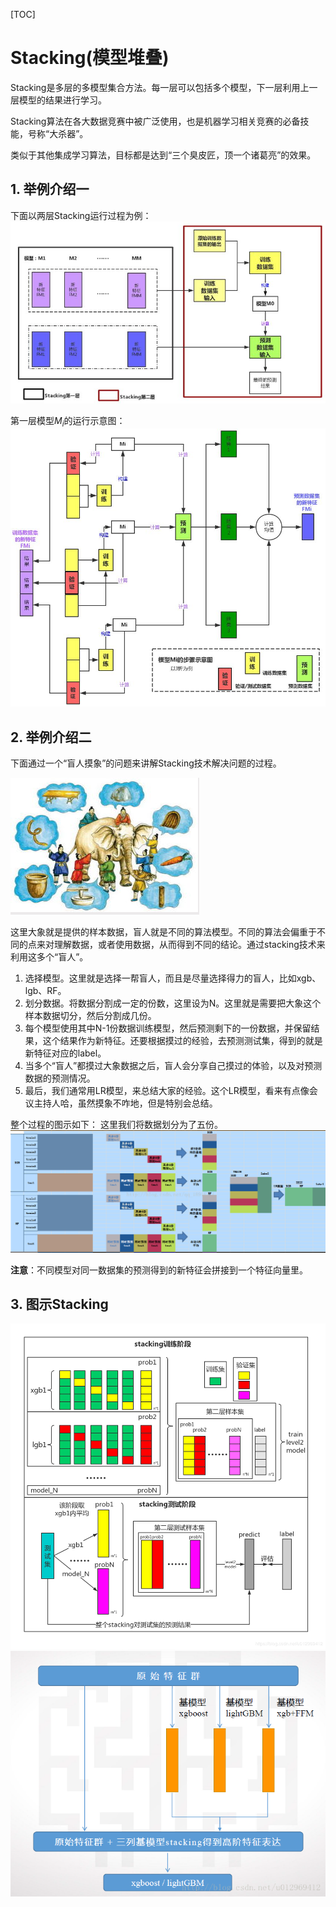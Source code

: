 [TOC]

# Stacking(模型堆叠)

Stacking是多层的多模型集合方法。每一层可以包括多个模型，下一层利用上一层模型的结果进行学习。

Stacking算法在各大数据竞赛中被广泛使用，也是机器学习相关竞赛的必备技能，号称“大杀器”。

类似于其他集成学习算法，目标都是达到“三个臭皮匠，顶一个诸葛亮”的效果。

## 1. 举例介绍一

下面以两层Stacking运行过程为例：
![1](./images/1.png)

第一层模型$M_i$的运行示意图：
![2](./images/2.png)

## 2. 举例介绍二

下面通过一个“盲人摸象”的问题来讲解Stacking技术解决问题的过程。

![3](./images/3.png)

这里大象就是提供的样本数据，盲人就是不同的算法模型。不同的算法会偏重于不同的点来对理解数据，或者使用数据，从而得到不同的结论。通过stacking技术来利用这多个“盲人”。

1. 选择模型。这里就是选择一帮盲人，而且是尽量选择得力的盲人，比如xgb、lgb、RF。
2. 划分数据。将数据分割成一定的份数，这里设为N。这里就是需要把大象这个样本数据切分，然后分割成几份。
3. 每个模型使用其中N-1份数据训练模型，然后预测剩下的一份数据，并保留结果，这个结果作为新特征。还要根据摸过的经验，去预测测试集，得到的就是新特征对应的label。
4. 当多个“盲人”都摸过大象数据之后，盲人会分享自己摸过的体验，以及对预测数据的预测情况。
5. 最后，我们通常用LR模型，来总结大家的经验。这个LR模型，看来有点像会议主持人哈，虽然摸象不咋地，但是特别会总结。

整个过程的图示如下：
这里我们将数据划分为了五份。
![4](./images/4.png)

**注意**：不同模型对同一数据集的预测得到的新特征会拼接到一个特征向量里。

## 3. 图示Stacking

![5](./images/5.png)
![6](./images/6.png)
